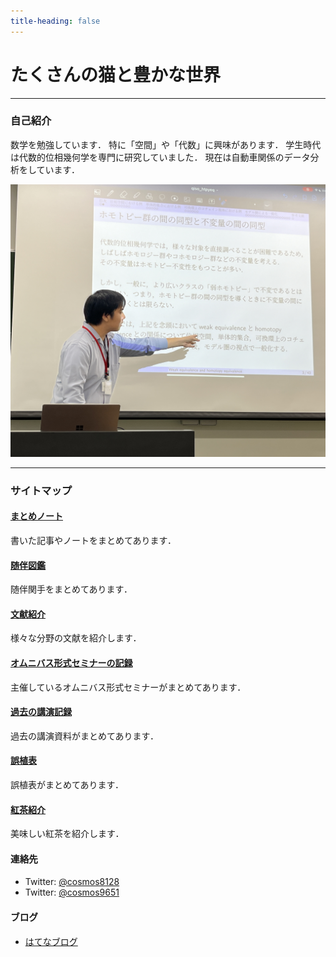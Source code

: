 ```yaml
---
title-heading: false
---
```


# たくさんの猫と豊かな世界
<!-- [sample pdf](pdf/sample_diagram.pdf) -->

---

### 自己紹介
数学を勉強しています．
特に「空間」や「代数」に興味があります．
学生時代は代数的位相幾何学を専門に研究していました．
現在は自動車関係のデータ分析をしています．

<img src="./画像/IMG_7868.jpg">

---
### サイトマップ

#### <a href="/notes">まとめノート</a>
書いた記事やノートをまとめてあります．

#### <a href="/adjoint">随伴図鑑</a>
随伴関手をまとめてあります．

#### <a href="/posts">文献紹介</a>
様々な分野の文献を紹介します．

#### <a href="/omnibus">オムニバス形式セミナーの記録</a>
主催しているオムニバス形式セミナーがまとめてあります．

#### <a href="/links">過去の講演記録</a>
過去の講演資料がまとめてあります．

#### <a href="/errata">誤植表</a>
誤植表がまとめてあります．

#### <a href="/tea_dj">紅茶紹介</a>
美味しい紅茶を紹介します．

#### <span style="font-size:11pt;">連絡先</span>
- Twitter: [@cosmos8128](https://twitter.com/@cosmos8128)
- Twitter: [@cosmos9651](https://twitter.com/@cosmos9651)

#### <span style="font-size:11pt;">ブログ</span>
- [はてなブログ](https://ibu8128.hatenablog.com)

